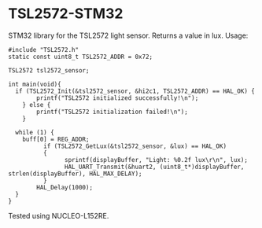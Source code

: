 # TSL2572-STM32
STM32 library for the TSL2572 light sensor. Returns a value in lux. Usage:

```
#include "TSL2572.h"
static const uint8_t TSL2572_ADDR = 0x72;

TSL2572 tsl2572_sensor;

int main(void){
  if (TSL2572_Init(&tsl2572_sensor, &hi2c1, TSL2572_ADDR) == HAL_OK) {
  		printf("TSL2572 initialized successfully!\n");
  	} else {
  		printf("TSL2572 initialization failed!\n");
  	}

  while (1) {
    buff[0] = REG_ADDR;
		  if (TSL2572_GetLux(&tsl2572_sensor, &lux) == HAL_OK)
		  {
		        sprintf(displayBuffer, "Light: %0.2f lux\r\n", lux);
		        HAL_UART_Transmit(&huart2, (uint8_t*)displayBuffer, strlen(displayBuffer), HAL_MAX_DELAY);
		  }
		HAL_Delay(1000);
  }
}
```
Tested using NUCLEO-L152RE.
